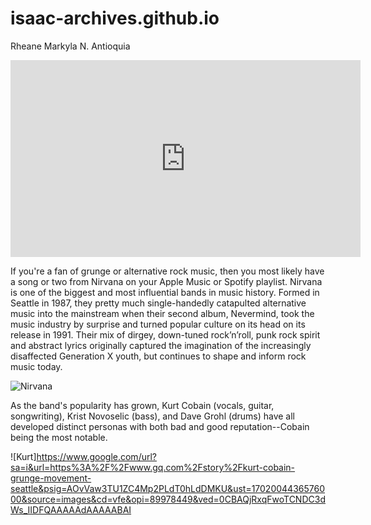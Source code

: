 # isaac-archives.github.io
Rheane Markyla N. Antioquia

<iframe width="560" height="315" src="https://www.youtube.com/embed/PDgP4hN4OA4?si=Ix-PDeLiGX0FU0JL" title="YouTube video player" frameborder="0" allow="accelerometer; autoplay; clipboard-write; encrypted-media; gyroscope; picture-in-picture; web-share" allowfullscreen></iframe>

If you're a fan of grunge or alternative rock music, then you most likely have a song or two from Nirvana on your Apple Music or Spotify playlist. Nirvana is one of the biggest and most influential bands in music history. Formed in Seattle in 1987, they pretty much single-handedly catapulted alternative music into the mainstream when their second album, Nevermind, took the music industry by surprise and turned popular culture on its head on its release in 1991. Their mix of dirgey, down-tuned rock’n’roll, punk rock spirit and abstract lyrics originally captured the imagination of the increasingly disaffected Generation X youth, but continues to shape and inform rock music today.

![Nirvana](https://www.google.com/url?sa=i&url=https%3A%2F%2Fwww.udiscovermusic.com%2Fnews%2Fnirvanas-nevermind-super-deluxe-editions%2F&psig=AOvVaw0Te-6OKnxRc4I2iTnDWlHb&ust=1702003792550000&source=images&cd=vfe&opi=89978449&ved=0CBAQjRxqFwoTCJCgyaeq_IIDFQAAAAAdAAAAABAa)

As the band's popularity has grown, Kurt Cobain (vocals, guitar, songwriting), Krist Novoselic (bass), and Dave Grohl (drums) have all developed distinct personas with both bad and good reputation--Cobain being the most notable.

![Kurt]https://www.google.com/url?sa=i&url=https%3A%2F%2Fwww.gq.com%2Fstory%2Fkurt-cobain-grunge-movement-seattle&psig=AOvVaw3TU1ZC4Mp2PLdT0hLdDMKU&ust=1702004436576000&source=images&cd=vfe&opi=89978449&ved=0CBAQjRxqFwoTCNDC3dWs_IIDFQAAAAAdAAAAABAI
